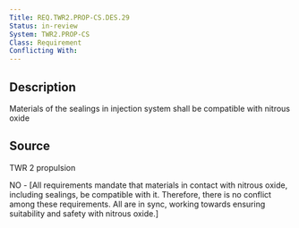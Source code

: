 ```yaml
---
Title: REQ.TWR2.PROP-CS.DES.29
Status: in-review
System: TWR2.PROP-CS
Class: Requirement
Conflicting With: 
---
```


## Description

Materials of the sealings in injection system shall be compatible with nitrous oxide

## Source

TWR 2 propulsion


NO - [All requirements mandate that materials in contact with nitrous oxide, including sealings, be compatible with it. Therefore, there is no conflict among these requirements. All are in sync, working towards ensuring suitability and safety with nitrous oxide.]